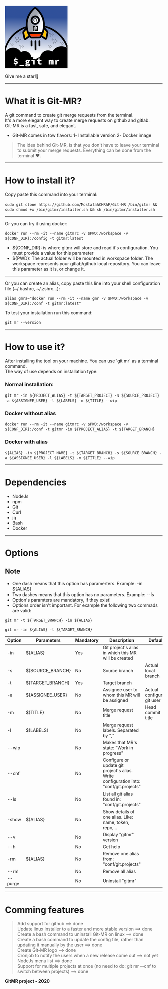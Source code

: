 ![gitmr-logo](./gitmr-logo-200x200.png)

Give me a star!🌟

---

# What it is Git-MR?
A git command to create git merge requests from the terminal.<br/>
It's a more elegant way to create merge requests on github and gitlab.<br/>
Git-MR is a fast, safe, and elegant.<br/>

* Git-MR comes in tow flavors:
1- Installable version
2- Docker image

> The idea behind Git-MR, is that you don't have to leave your terminal to submit your merge requests.
> Everything can be done from the terminal ❤️.

---

# How to install it?
Copy paste this command into your terminal:<br/>
```
sudo git clone https://github.com/MostafaACHRAF/Git-MR /bin/gitmr && sudo chmod +x /bin/gitmr/installer.sh && sh /bin/gitmr/installer.sh
```
---

Or you can try it using docker:<br/>
```
docker run --rm -it --name gitmrc -v $PWD:/workspace -v ${CONF_DIR}:/config -t gitmr:latest
```
* ${CONF_DIR}: is where gitmr will store and read it's configuration. You must provide a value for this parameter
* ${PWD}: The actual folder will be mounted in workspace folder. The workspace represents your gitlab/github local repository. You can leave this parameter as it is, or change it.

---

Or you can create an alias, copy paste this line into your shell configuration file (~/.bashrc, ~/.zshrc...):<br/>
```
alias gmra="docker run --rm -it --name gmr -v $PWD:/workspace -v ${CONF_DIR}:/conf -t gitmr:latest"
```

To test your installation run this command:<br/>
```
git mr --version
```

---

# How to use it?
After installing the tool on your machine. You can use 'git mr' as a terminal command.<br/>
The way of use depends on installation type:<br/>

### Normal installation:
```
git mr -in ${PROJECT_ALIAS} -t ${TARGET_PROJECT} -s ${SOURCE_PROJECT} -a ${ASSIGNEE_USER} -l ${LABELS} -m ${TITLE} --wip
```

### Docker without alias
```
docker run --rm -it --name gitmrc -v $PWD:/workspace -v ${CONF_DIR}:/conf -t gitmr -in ${PROJECT_ALIAS} -t ${TARGET_BRANCH}
```

### Docker with alias
```
${ALIAS} -in ${PROJECT_NAME} -t ${TARGET_BRANCH} -s ${SOURCE_BRANCH} -a ${ASSIGNEE_USER} -l ${LABELS} -m ${TITLE} --wip
```

---

# Dependencies
* NodeJs
* npm
* Git
* Curl
* jq
* Bash
* Docker

---

# Options

## Note
- One dash means that this option has paramerters. Example: -in ${ALIAS}
- Two dashes means that this option has no parameters. Example: --ls
- Option's paramters are mandatory, if they exist!
- Options order isn't important. For example the following two commads are valid: 
```
git mr -t ${TARGET_BRANCH} -in ${ALIAS}
```
```
git mr -in ${ALIAS} -t ${TARGET_BRANCH}
```

Option | Parameters       | Mandatory | Description                                                                               | Default
------ | ---------------- | --------- | ------------------------------------------------------------------------------------------| --------------------------
-in    |  ${ALIAS}        |   Yes     | Git project's alias in which this MR will be created                                      | 
-s     | ${SOURCE_BRANCH} | No        | Source branch                                                                             | Actual local branch
-t     | ${TARGET_BRANCH} |  Yes      | Target branch                                                                             |
-a     | ${ASSIGNEE_USER} |  No       | Assignee user to whom this MR will be assigned                                            | Actual configured git user     
-m     |  ${TITLE}        |   No      | Merge request title                                                                       | Head commit title
-l     |  ${LABELS}       |   No      | Merge request labels. Separated by ","                                                    |
--wip  |                  |   No      | Makes that MR's state: "Work in progress"                                                 |
--cnf  |                  |   No      | Configure or update git project's alias. Write configuration into: "conf/git.projects"    |
--ls   |                  |  No       | List all git alias found in: "conf/git.projects"                                          |
-show  |  ${ALIAS}        |   No      | Show details of one alias. Like: name, token, repo,...                                    |
--v    |                  |   No      | Display "gitmr" version                                                                   |
--h    |                  |   No      | Get help                                                                                  |
-rm    |  ${ALIAS}        |   No      | Remove one alias from: "conf/git.projects"                                                |
--rm   |                  |   No      | Remove all alias                                                                          |
--purge|                  |  No       |  Uninstall "gitmr"                                                                        |

---

# Comming features
> Add support for github ==> done<br/>
> Update linux installer to a faster and more stable version ==> done<br/>
> Create a bash command to uninstall Git-MR on linux ==> done<br/>
> Create a bash command to update the config file, rather than updating it manually by the user ==> done<br/>
> Create Git-MR logo ==> done<br/>
> Cronjob to notify the users when a new release come out ==> not yet<br/>
> NodeJs menu list ==> done<br/>
> Support for multiple projects at once (no need to do: git mr --cnf to switch between projects) ==> done<br/>

<strong>GitMR project - 2020</strong>
